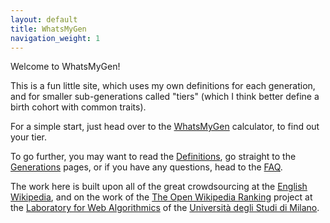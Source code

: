 ```yaml
---
layout: default
title: WhatsMyGen
navigation_weight: 1
---
```

Welcome to WhatsMyGen!

This is a fun little site, which uses my own definitions for each generation, and for smaller sub-generations called "tiers" (which I think better define a birth cohort with common traits).

For a simple start, just head over to the [WhatsMyGen](WMD.md) calculator, to find out your tier. 

To go further, you may want to read the [Definitions](Definitions.md), go straight to the [Generations](Generations.md) pages, or if you have any questions, head to the [FAQ](FAQ.md).

The work here is built upon all of the great crowdsourcing at the [English Wikipedia](https://en.wikipedia.org/), and on the work of the [The Open Wikipedia Ranking](http://wikirank-2019.di.unimi.it/index.html) project at the [Laboratory for Web Algorithmics](http://law.di.unimi.it/) of the [Università degli Studi di Milano](http://www.unimi.it/).
